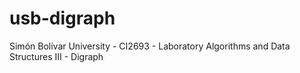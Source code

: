 # usb-digraph
Simón Bolívar University - CI2693 - Laboratory Algorithms and Data Structures III - Digraph
